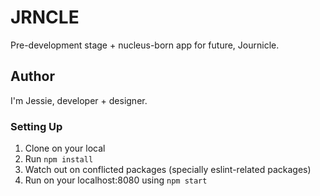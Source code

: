 # JRNCLE
Pre-development stage + nucleus-born app for future, Journicle.


## Author
I'm Jessie, developer + designer.

### Setting Up
1. Clone on your local
2. Run ```npm install```
3. Watch out on conflicted packages (specially eslint-related packages)
4. Run on your localhost:8080 using ```npm start```

